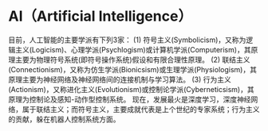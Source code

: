 # AI（Artificial Intelligence）

目前，人工智能的主要学派有下列3家：
(1) 符号主义(Symbolicism)，又称为逻辑主义(Logicism)、心理学派(Psychlogism)或计算机学派(Computerism)，其原理主要为物理符号系统(即符号操作系统)假设和有限合理性原理。
(2) 联结主义(Connectionism)，又称为仿生学派(Bionicsism)或生理学派(Physiologism)，其原理主要为神经网络及神经网络间的连接机制与学习算法。
(3) 行为主义(Actionism)，又称进化主义(Evolutionism)或控制论学派(Cyberneticsism)，其原理为控制论及感知-动作型控制系统。
现在，发展最火是深度学习，深度神经网络，属于联结主义；而符号主义，主要成就代表是上个世纪的专家系统；行为主义的贡献，躲在机器人控制系统方面。
